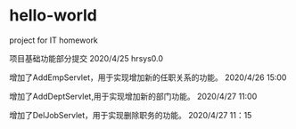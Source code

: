 # hello-world
project for IT homework

项目基础功能部分提交  2020/4/25 hrsys0.0

增加了AddEmpServlet，用于实现增加新的任职关系的功能。 2020/4/26 15:00

增加了AddDeptServlet,用于实现增加新的部门功能。 2020/4/27  11:00

增加了DelJobServlet，用于实现删除职务的功能。 2020/4/27  11：15
